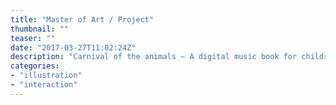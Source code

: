 ```yaml
---
title: "Master of Art / Project"
thumbnail: ""
teaser: ""
date: "2017-03-27T11:02:24Z"
description: "Carnival of the animals – A digital music book for children."
categories: 
- "illustration"
- "interaction"
---
```


